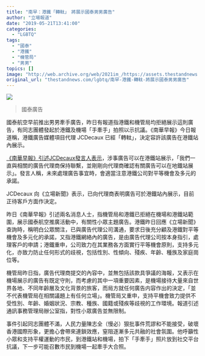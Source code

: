 ```yaml
---
title: "南早：港鐵「轉軚」　將展示國泰男男廣告"
author: "立場報道"
date: "2019-05-21T13:41:00"
categories:
  - "LGBTQ"
tags:
  - "國泰"
  - "港鐵"
  - "機管局"
  - "男男"
topics: []
image: "http://web.archive.org/web/2021im_/https://assets.thestandnews.com/media/photos/8cd9fa70-7b6d-11e9-8126-9d0e63452fe9_image_hires_122816_FLLUY.png"
original_url: "thestandnews.com/lgbtq/南早-港鐵-轉軚-將展示國泰男男廣告"
---
```

![](http://web.archive.org/web/2021im_/https://assets.thestandnews.com/media/photos/8cd9fa70-7b6d-11e9-8126-9d0e63452fe9_image_hires_122816_FLLUY.png)
> 國泰廣告

國泰航空早前推出男男牽手廣告，昨日有報道指港鐵和機管局均拒絕展示這則廣告，有同志團體發起於港鐵及機場「手牽手」拍照以示抗議。《南華早報》今日報道稱，港鐵廣告媒體項目代理 JCDecaux 已經「轉軚」，決定容許該廣告在港鐵站內展示。

[《南華早報》引述JCDecaux發言人表示](http://web.archive.org/web/20211229132749/https://www.scmp.com/news/hong-kong/transport/article/3011055/hong-kongs-mtr-corp-buckles-under-lgbt-criticism-and?utm_medium=Social&utm_source=Facebook&fbclid=IwAR24GR5p3o7NriiYodQljoDBRpBBXbk84-6gC8sa1-HKcA61EIZq3vraQng#Echobox=1558410243)，涉事廣告可以在港鐵站展示，「我們一直與相關的廣告代理商保持聯繫，並剛剛向代理商確認有關廣告可以在地鐵站展示」。發言人稱，未來處理廣告事宜時，會適當注意港鐵公司對平等機會及多元的承諾。

JCDecaux 向《立場新聞》表示，已向代理商表明廣告可於港鐵站內展示，目前正待客戶方面作決定。

昨日《南華早報》引述兩名消息人士，指機管局和港鐵已拒絕在機場和港鐵站範圍，展示國泰航空推廣活動中，有關性小眾主題廣告。港鐵昨日回應《立場新聞》查詢時，稱明白公眾關注，已與廣告代理公司溝通，要求日後充分顧及港鐵對平等機會及多元化的承諾，又指港鐵網絡內的廣告，是由廣告代理公司按本身指引，處理客戶的申請；港鐵重申，公司致力在其業務各方面實行平等機會原則，支持多元化，亦致力防止任何形式的歧視，包括性別、性傾向、殘疾、年齡、種族及家庭崗位等。

機管局昨日指，廣告代理商提交的內容中，並無包括該款具爭議的海報，又表示在機場展示的廣告有既定守則，而考慮的其中一項重要因素，是機場接待大量來自世界各地、不同年齡層及文化背景的旅客，而局方就任何廣告内容作出的決定，「並不代表機管局在相關議題上有任何立場」。機管局又重申，支持平機會致力提供不受性別、年齡、婚姻狀況、宗教、種族、國籍或殘疾等歧視的工作環境。報道引述通訊事務管理局辦公室指，對性小眾廣告並無限制。

事件引起同志團體不滿，人民力量陳志全（慢必）狠批事件荒謬和不能接受，破壞香港國際形象，更擔心會帶來連鎖效應，窒阻逐漸多元共融的社會氛圍。他呼籲性小眾和支持平權運動的市民，到港鐵站和機場，拍下「手牽手」照片放到社交平台抗議，下一步可能召數市民到機場一起牽手大合照。
